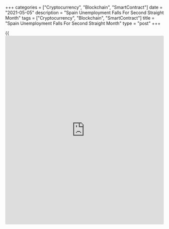 +++
categories = ["Cryptocurrency", "Blockchain", "SmartContract"]
date = "2021-05-05"
description = "Spain Unemployment Falls For Second Straight Month"
tags = ["Cryptocurrency", "Blockchain", "SmartContract"]
title = "Spain Unemployment Falls For Second Straight Month"
type = "post"
+++

{{<iframe id="large-banner" src="https://www.bounty.group/#slide=10.0" width="100%" height="600" scrolling="no" style="border: 0px solid rgb(216, 221, 230); border-radius: 3px;">}}

Spain's unemployment decreased for the second straight month in April
with the easing of restrictions related to the [coronavirus][1]
pandemic, data released by the labor ministry showed Wednesday.

Unemployment fell by 39,012, or 0.99 percent, in April from the previous
month. This followed a decline of 59,149 in March.

The number of people out of work was 3.91 million in April.  
  
Unemployment among young people aged below 25 decreased by 1,909 or 0.53
percent from the previous month.

According to the data published by the statistical office last week, the
unemployment rate fell to 15.98 percent in the first quarter from 16.13
percent in the fourth quarter of 2020.

For comments and feedback [contact](https://www.playgroundfx.com/contact/): editorial@rtt[news](https://www.letsplayfx.com/blog/forex-news-website/).com

[Economic News][2]

 **What parts of the world are seeing the best (and worst) economic
performances lately? Click[here][3] to check out our [Econ Scorecard][3]
and find out! See up-to-the-moment [ranking](https://www.playgroundfx.com/blog/crypto-exchange-ranking/)s for the best and worst
performers in [GDP][4], [unemployment rate][5], [inflation][6] and much
more.**

   1. www.rtt[news](https://www.letsplayfx.com/blog/forex-news-website/).com/list/coronavirus.aspx
   2. www.rtt[news](https://www.letsplayfx.com/blog/forex-news-website/).com/Content/EconomicNews.aspx
   3. www.rtt[news](https://www.letsplayfx.com/blog/forex-news-website/).com/economic-scorecard/world-rank/unemployment-rate/highest-performance.aspx
   4. www.rtt[news](https://www.letsplayfx.com/blog/forex-news-website/).com/economic-scorecard/world-rank/GDP/highest-performance.aspx
   5. www.rtt[news](https://www.letsplayfx.com/blog/forex-news-website/).com/economic-scorecard/world-rank/unemployment-rate/lowest-performance.aspx
   6. www.rtt[news](https://www.letsplayfx.com/blog/forex-news-website/).com/economic-scorecard/world-rank/CPI/highest-performance.aspx
